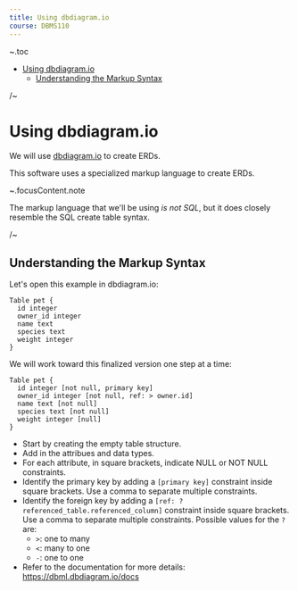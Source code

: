 ```yaml
---
title: Using dbdiagram.io
course: DBMS110
---
```


~.toc

- [Using dbdiagram.io](#using-dbdiagramio)
  - [Understanding the Markup Syntax](#understanding-the-markup-syntax)

/~

# Using dbdiagram.io

We will use [dbdiagram.io](https://dbdiagram.io/) to create ERDs.

This software uses a specialized markup language to create ERDs.

~.focusContent.note

The markup language that we'll be using _is not SQL_, but it does closely resemble the SQL create table syntax.

/~

## Understanding the Markup Syntax

Let's open this example in dbdiagram.io:

```
Table pet {
  id integer
  owner_id integer
  name text
  species text
  weight integer
}
```

We will work toward this finalized version one step at a time:

```
Table pet {
  id integer [not null, primary key]
  owner_id integer [not null, ref: > owner.id]
  name text [not null]
  species text [not null]
  weight integer [null]
}
```

- Start by creating the empty table structure.
- Add in the attribues and data types.
- For each attribute, in square brackets, indicate NULL or NOT NULL constraints.
- Identify the primary key by adding a `[primary key]` constraint inside square brackets. Use a comma to separate multiple constraints.
- Identify the foreign key by adding a `[ref: ? referenced_table.referenced_column]` constraint inside square brackets. Use a comma to separate multiple constraints. Possible values for the `?` are:
  - `>`: one to many
  - `<`: many to one
  - `-`: one to one
- Refer to the documentation for more details: https://dbml.dbdiagram.io/docs
